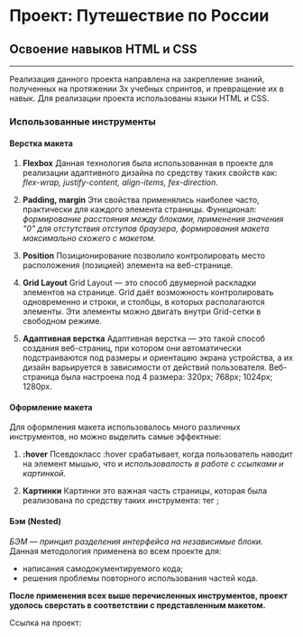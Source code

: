 # Проект: Путешествие по России
## Освоение навыков HTML и CSS
------
Реализация данного проекта направлена на закрепление знаний, полученных на протяжении 3х учебных спринтов, и превращение их в навык. 
Для реализации проекта использованы языки HTML и CSS.

 ### Использованные инструменты
 ####  Верстка макета
 1. **Flexbox**
Данная технология была использованная в проекте для реализации адаптивного дизайна по средству таких свойств как: *flex-wrap, justify-content, align-items, fex-direction*.

2. **Padding, margin**
Эти свойства применялись наиболее часто, практически для каждого элемента страницы. Функционал: *формирование расстояния между блоками, применения значения "0" для отстутствия отступов браузера, формирования макета максимально схожего с макетом.*

3. **Position**
Позиционирование позволило контролировать место расположения (позицией) элемента на веб-странице.

4. **Grid Layout**
Grid Layout — это способ двумерной раскладки элементов на странице. Grid даёт возможность контролировать одновременно и строки, и столбцы, в которых располагаются элементы. Эти элементы можно двигать внутри Grid-сетки в свободном режиме.

5.  **Адаптивная верстка**
Адаптивная верстка — это такой способ создания веб-страниц, при котором они автоматически подстраиваются под размеры и ориентацию экрана устройства, а их дизайн варьируется в зависимости от действий пользователя. Веб-страница была настроена под 4 размера: 320px; 768px; 1024px; 1280px.

 ####  Оформление макета
 Для оформления макета использовалось много различных инструментов, но можно выделить самые эффектные:
 1. **:hover**
 Псевдокласс :hover срабатывает, когда пользователь наводит на элемент мышью, что и *использовалость в работе с ссылками и картинкой*.
 
 2.  **Картинки**
 Картинки это важная часть страницы, которая была реализована по средству таких инструмента: тег <img>;

 ####  Бэм (Nested)
*БЭМ — принцип разделения интерфейса на независимые блоки.*
Данная методология применена во всем проекте для: 
* написания самодокументируемого кода;
* решения проблемы повторного использования частей кода.
 

**После применения всех выше перечисленных инструментов, проект удолось сверстать в соответствии с представленным макетом.**

 Ссылка на проект: 
 